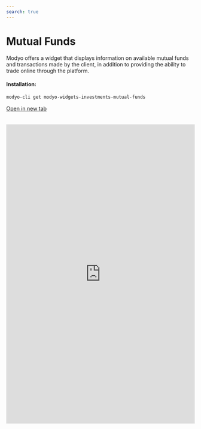 ```yaml
---
search: true
---
```


# Mutual Funds

Modyo offers a widget that displays information on available mutual funds and transactions made by the client, in addition to providing the ability to trade online through the platform.

#### Installation:

```bash
modyo-cli get modyo-widgets-investments-mutual-funds
```

[Open in new tab](https://widgets.modyo.com/investments/mutual-funds)

<iframe id="widgetFrame" src="https://widgets.modyo.com/investments/mutual-funds" width="100%"  frameBorder="0"  style="min-height:800px;overflow:auto;margin-top:20px;"></p>

<table spaces-before="0">
  <tr>
    <th>
      Feature
    </th>
    
    <th>
      Description
    </th>
  </tr>
  
  <tr>
    <td>
      Mutual Fund Layout
    </td>
    
    <td>
      Shows all the available mutual funds. Lists the transactions currently in transit associated with each mutual fund. Shows the set of mutual funds in which clients have their investments and the respective market information. Allows the user to cancel transactions in transit.
    </td>
  </tr>
  
  <tr>
    <td>
      Market Information
    </td>
    
    <td>
      Displays the essential information of the selected mutual fund. Allows clients to contribute or withdraw from the selected fund/series.
    </td>
  </tr>
  
  <tr>
    <td>
      Mutual Fund Contribution
    </td>
    
    <td>
      Allows clients to make contributions to the selected mutual fund, defining the investment account and the amount they wish to contribute.
    </td>
  </tr>
  
  <tr>
    <td>
      Mutual Fund Withdrawal
    </td>
    
    <td>
      Allows clients to perform money withdrawals from the selected mutual fund.
    </td>
  </tr>
</table>

<script>

  export default {
    mounted() {

      function setIframeHeightCO(id, ht) {
          var ifrm = document.getElementById(id);
          if(ifrm) {
            ifrm.style.height = ht + 4 + "px";
          }
      }
      // iframed document sends its height using postMessage
      function handleDocHeightMsg(e) {
          // check origin
          if ( e.origin === 'https://widgets-es.modyo.com' ) {
              // parse data
              var data = JSON.parse( e.data );

              console.log('data:', data)
              // check data object
              if ( data['docHeight'] ) {
                  setIframeHeightCO( 'widgetFrame', data['docHeight'] );
              } else {
                  setIframeHeightCO( 'widgetFrame', 700 );
              }
          }
      }

      // assign message handler
      if ( window.addEventListener ) {
          window.addEventListener('message', handleDocHeightMsg, false);
      }
    }
  }

</script>
